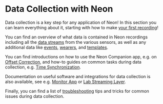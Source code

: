 # Data Collection with Neon

Data collection is a key step for any application of Neon! In this section you can learn everything about it, starting with how to make [your first recording](/data-collection/first-recording/)!

You can find an overview of what data is contained in Neon recordings including all the [data streams](/data-collection/data-streams/) from the various sensors, as well as any additional data like [events](/data-collection/events/), [wearers](/data-collection/wearers/), and [templates](/data-collection/templates/).

You can find introductions on how to use the Neon Companion app, e.g. on [Offset Correction](/data-collection/offset-correction/), and how-to guides on common tasks during data collection, e.g. [Time Synchronization](/data-collection/time-synchronization/).

Documentation on useful software and integrations for data collection is also available, see e.g. [Monitor App](/data-collection/monitor-app/) or [Lab Streaming Layer](/data-collection/lab-streaming-layer/).

Finally, you can find a list of [troubleshooting](/data-collection/troubleshooting/) tips and tricks for common issues during data collection.
